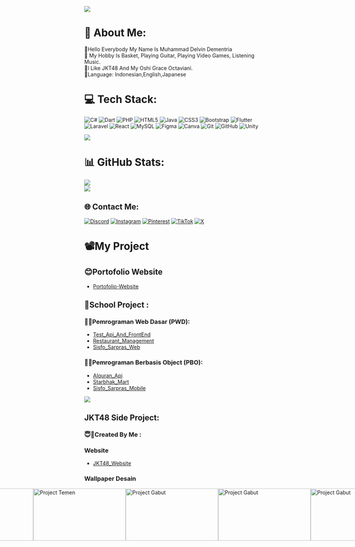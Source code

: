 <img src="https://user-images.githubusercontent.com/73097560/115834477-dbab4500-a447-11eb-908a-139a6edaec5c.gif">

# 💫 About Me:

🎯Hello Everybody My Name Is Muhammad Delvin Dementria<br>
🎤 My Hobby Is Basket, Playing Guitar, Playing Video Games, Listening Music.<br>
📸I Like JKT48 And My Oshi Grace Octaviani.<br>
🚩Language: Indonesian,English,Japanese


# 💻 Tech Stack:

![C#](https://img.shields.io/badge/c%23-%23239120.svg?style=for-the-badge&logo=csharp&logoColor=white)
![Dart](https://img.shields.io/badge/dart-%230175C2.svg?style=for-the-badge&logo=dart&logoColor=white)
![PHP](https://img.shields.io/badge/php-%23777BB4.svg?style=for-the-badge&logo=php&logoColor=white)
![HTML5](https://img.shields.io/badge/html5-%23E34F26.svg?style=for-the-badge&logo=html5&logoColor=white)
![Java](https://img.shields.io/badge/java-%23ED8B00.svg?style=for-the-badge&logo=openjdk&logoColor=white)
![CSS3](https://img.shields.io/badge/css3-%231572B6.svg?style=for-the-badge&logo=css3&logoColor=white)
![Bootstrap](https://img.shields.io/badge/bootstrap-%238511FA.svg?style=for-the-badge&logo=bootstrap&logoColor=white)
![Flutter](https://img.shields.io/badge/Flutter-%2302569B.svg?style=for-the-badge&logo=Flutter&logoColor=white)
![Laravel](https://img.shields.io/badge/laravel-%23FF2D20.svg?style=for-the-badge&logo=laravel&logoColor=white)
![React](https://img.shields.io/badge/react-%2361DAFB.svg?style=for-the-badge&logo=react&logoColor=black)
![MySQL](https://img.shields.io/badge/mysql-4479A1.svg?style=for-the-badge&logo=mysql&logoColor=white)
![Figma](https://img.shields.io/badge/figma-%23F24E1E.svg?style=for-the-badge&logo=figma&logoColor=white)
![Canva](https://img.shields.io/badge/Canva-%2300C4CC.svg?style=for-the-badge&logo=Canva&logoColor=white)
![Git](https://img.shields.io/badge/git-%23F05033.svg?style=for-the-badge&logo=git&logoColor=white)
![GitHub](https://img.shields.io/badge/github-%23121011.svg?style=for-the-badge&logo=github&logoColor=white)
![Unity](https://img.shields.io/badge/unity-%23000000.svg?style=for-the-badge&logo=unity&logoColor=white)

<img src="https://user-images.githubusercontent.com/73097560/115834477-dbab4500-a447-11eb-908a-139a6edaec5c.gif">

# 📊 GitHub Stats:

![](https://github-readme-streak-stats.herokuapp.com/?user=StarVinn&theme=synthwave&hide_border=false)<br/>
![](https://github-readme-stats.vercel.app/api/top-langs/?username=StarVinn&theme=synthwave&hide_border=false&include_all_commits=false&count_private=false&layout=compact)

## 🌐 Contact Me:

[![Discord](https://img.shields.io/badge/Discord-%237289DA.svg?logo=discord&logoColor=white)](https://discord.gg/861775525700960298)
[![Instagram](https://img.shields.io/badge/Instagram-%23E4405F.svg?logo=Instagram&logoColor=white)](https://instagram.com/dementriadelvin)
[![Pinterest](https://img.shields.io/badge/Pinterest-%23E60023.svg?logo=Pinterest&logoColor=white)](https://id.pinterest.com/dementriadelvin/)
[![TikTok](https://img.shields.io/badge/TikTok-%23000000.svg?logo=TikTok&logoColor=white)](https://www.tiktok.com/@dementriadelvin)
[![X](https://img.shields.io/badge/X-black.svg?logo=X&logoColor=white)](https://x.com/DementriaD74543)

# 📽️My Project

## 😊Portofolio Website
- [Portofolio-Website](https://starvinn.github.io/Portofolio-Website/)
## 🏫School Project :

### 🧑‍💻Pemrograman Web Dasar (PWD):

- [Test_Api_And_FrontEnd](https://github.com/StarVinn/Tugas_Fe_Api_Laravel)
- [Restaurant_Management](https://github.com/StarVinn/RestaurantManagement)
- [Sisfo_Sarpras_Web](https://github.com/StarVinn/sisfo-sarpras-web)

### 🧑‍💻Pemrograman Berbasis Object (PBO):

- [Alquran_Api](https://github.com/StarVinn/flutter-api-alquran)
- [Starbhak_Mart](https://github.com/StarVinn/pbo)
- [Sisfo_Sarpras_Mobile](https://github.com/StarVinn/sisfo-sarpras-mobile)

<img src="https://user-images.githubusercontent.com/73097560/115834477-dbab4500-a447-11eb-908a-139a6edaec5c.gif">

##  JKT48 Side Project:

### 😇🎯Created By Me :

### Website 
- [JKT48_Website](https://github.com/StarVinn/JKT48_API_MEMBERS)
### Wallpaper Desain
<div style="display: flex; justify-content: center;">
    <img src="photo/BACKGROUNDDESAIN1920x1080.png" width="250" height="141" alt="First Project">
    <img src="photo/desain1920x1080.png" width="250" height="141" alt="Project Gabut">
    <img src="photo/Slide16_9.png" width="250" height="141" alt="Project Temen">
    <img src="photo/WallpaperNew2025.png" width="250" height="141" alt="Project Gabut">
    <img src="photo/michie.png" width="250" height="141" alt="Project Gabut">
    <img src="photo/070625.png" width="250" height="141" alt="Project Gabut"><br>
    <img src="photo/desain720x1280.png" width="140" height="245" alt="Project Handphone">
    <img src="photo/Gracie720x1280.png" width="140" height="245" alt="Project Handphone Part 2">
</div>



<!-- ### Favorite Desain :
<div style="display: flex; justify-content: center;">
    <img src="https://i.pinimg.com/736x/29/89/bc/2989bcbceb6eacd08d5cb49664302c7f.jpg" width="200" height="350" alt="Image 1">
    <img src="https://i.pinimg.com/736x/aa/0d/28/aa0d2876f9377fc7679647b379f34dda.jpg" width="200" height="350" alt="Image 2">
    <img src="https://i.pinimg.com/736x/92/f3/a7/92f3a79f359ba878e1b7beb1c1f4fa7f.jpg" width="200" height="350" alt="Image 3">
    <img src="https://i.pinimg.com/736x/94/c2/57/94c257851fa48ad90fe1895c98b7cd0f.jpg" width="200" height="350" alt="Image 4">
    <img src="https://i.pinimg.com/736x/13/f7/ac/13f7ac356816fb83819caf8036230d26.jpg" width="200" height="350" alt="Image 5">
</div> -->

